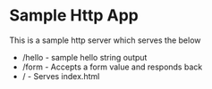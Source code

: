 # Sample Http App

This is a sample http server which serves the below
* /hello - sample hello string output
* /form - Accepts a form value and responds back
* / - Serves index.html